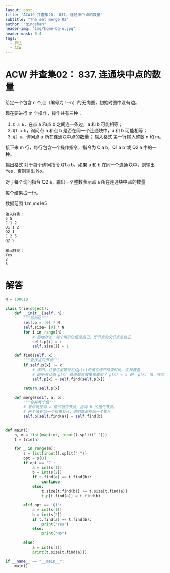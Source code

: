 ```yaml
---
layout: post
title: "ACW19 并查集20： 837. 连通块中点的数量"
subtitle: "The set merge 02"
author: "qingshan"
header-img: "img/home-bg-o.jpg"
header-mask: 0.4
tags:
  - 算法
  - ACW
---
```



# ACW 并查集02： 837. 连通块中点的数量

给定一个包含 n 个点（编号为 1∼n）的无向图，初始时图中没有边。

现在要进行 m 个操作，操作共有三种：

1. `C a b`，在点 a 和点 b 之间连一条边，a 和 b 可能相等；
2. `Q1 a b`，询问点 a 和点 b 是否在同一个连通块中，a 和 b 可能相等；
3. `Q2 a`，询问点 a 所在连通块中点的数量；
输入格式
第一行输入整数 n 和 m。

接下来 m 行，每行包含一个操作指令，指令为 C a b，Q1 a b 或 Q2 a 中的一种。

输出格式
对于每个询问指令 Q1 a b，如果 a 和 b 在同一个连通块中，则输出 Yes，否则输出 No。

对于每个询问指令 Q2 a，输出一个整数表示点 a 所在连通块中点的数量

每个结果占一行。

数据范围
1≤n,m≤1e5
```
输入样例：
5 5
C 1 2
Q1 1 2
Q2 1
C 2 5
Q2 5

输出样例：
Yes
2
3
```


# 解答
```python
N = 100010

class trie(object):
    def __init__(self, n):
        """初始化"""
        self.p = [0] * N
        self.size= [0] * N
        for i in range(n):
            # 初始状态：每个索引位值是自己。即节点的父节点是自己
            self.p[i] = i
            self.size[i] = 1

    def find(self, x):
        """查找祖先节点"""
        if self.p[x] != x:
            # 递归。注意这里等号左边p[x]的值在递归结束时候，会被覆盖
            # 即所有动态 p[x] 最终都会被覆盖成那个 p[x] = x 的  p[x] 值，等同 x
            self.p[x] = self.find(self.p[x])

        return self.p[x]

    def merge(self, a, b):
        """合并两个值"""
        # 意思就是将 a 值的祖先节点，指向 b 的祖先节点。
        # 两个值有同一个祖先节点，说明就是在同一个集合
        self.p[self.find(a)] = self.find(b)


def main():
    n, m = list(map(int, input().split(" ")))
    t = trie(n)

    for _ in range(m):
        s = list(input().split(" "))
        opt = s[0]
        if opt == 'C':
            a = int(s[1])
            b = int(s[2])
            if t.find(a) == t.find(b):
                continue
            else:
                t.size[t.find(b)] += t.size[t.find(a)]
                t.p[t.find(a)] = t.find(b)

        elif opt == 'Q1':
            a = int(s[1])
            b = int(s[2])
            if t.find(a) == t.find(b):
                print("Yes")
            else:
                print("No")

        else:
            a = int(s[1])
            print(t.size[t.find(a)])

if __name__ == "__main__":
    main()

```